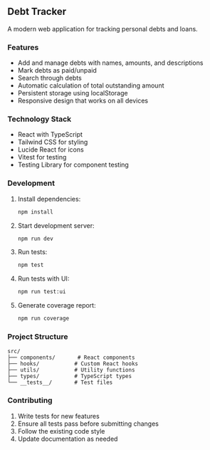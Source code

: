 ## Debt Tracker

A modern web application for tracking personal debts and loans.

### Features

- Add and manage debts with names, amounts, and descriptions
- Mark debts as paid/unpaid
- Search through debts
- Automatic calculation of total outstanding amount
- Persistent storage using localStorage
- Responsive design that works on all devices

### Technology Stack

- React with TypeScript
- Tailwind CSS for styling
- Lucide React for icons
- Vitest for testing
- Testing Library for component testing

### Development

1. Install dependencies:
   ```bash
   npm install
   ```

2. Start development server:
   ```bash
   npm run dev
   ```

3. Run tests:
   ```bash
   npm test
   ```

4. Run tests with UI:
   ```bash
   npm run test:ui
   ```

5. Generate coverage report:
   ```bash
   npm run coverage
   ```

### Project Structure

```
src/
├── components/       # React components
├── hooks/           # Custom React hooks
├── utils/           # Utility functions
├── types/           # TypeScript types
└── __tests__/       # Test files
```

### Contributing

1. Write tests for new features
2. Ensure all tests pass before submitting changes
3. Follow the existing code style
4. Update documentation as needed